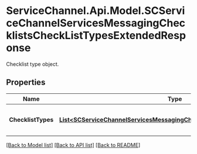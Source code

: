 # ServiceChannel.Api.Model.SCServiceChannelServicesMessagingChecklistsCheckListTypesExtendedResponse
Checklist type object.

## Properties

Name | Type | Description | Notes
------------ | ------------- | ------------- | -------------
**ChecklistTypes** | [**List&lt;SCServiceChannelServicesMessagingChecklistsChecklistTypesResponse&gt;**](SCServiceChannelServicesMessagingChecklistsChecklistTypesResponse.md) | A list of checklists with their ID and type. | [optional] 

[[Back to Model list]](../README.md#documentation-for-models) [[Back to API list]](../README.md#documentation-for-api-endpoints) [[Back to README]](../README.md)


